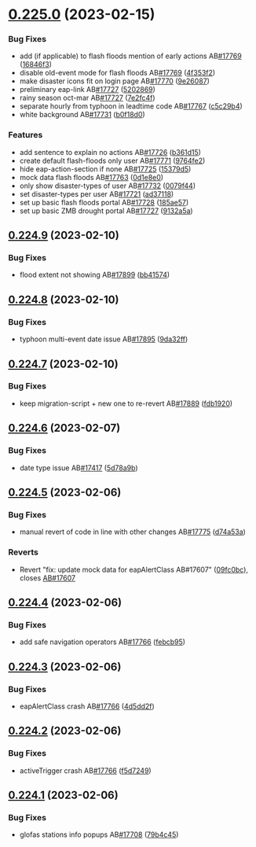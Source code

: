 # [0.225.0](https://github.com/rodekruis/IBF-system/compare/v0.224.9...v0.225.0) (2023-02-15)


### Bug Fixes

* add (if applicable) to flash floods mention of early actions AB[#17769](https://github.com/rodekruis/IBF-system/issues/17769) ([16846f3](https://github.com/rodekruis/IBF-system/commit/16846f337b011da2c7df4da92920c134c4ed9ae0))
* disable old-event mode for flash floods AB[#17769](https://github.com/rodekruis/IBF-system/issues/17769) ([4f353f2](https://github.com/rodekruis/IBF-system/commit/4f353f2f31516631b0b5f0c9ceb7620990081f35))
* make disaster icons fit on login page AB[#17770](https://github.com/rodekruis/IBF-system/issues/17770) ([9e26087](https://github.com/rodekruis/IBF-system/commit/9e2608706e68fc80720dc407773b3fdca00d7268))
* preliminary eap-link AB[#17727](https://github.com/rodekruis/IBF-system/issues/17727) ([5202869](https://github.com/rodekruis/IBF-system/commit/52028692d14b4587bebde934ef3c12a2a8d5f485))
* rainy season oct-mar AB[#17727](https://github.com/rodekruis/IBF-system/issues/17727) ([7e2fc4f](https://github.com/rodekruis/IBF-system/commit/7e2fc4f04e1b73692aa36b65f9e3ea9689d8462b))
* separate hourly from typhoon in leadtime code AB[#17767](https://github.com/rodekruis/IBF-system/issues/17767) ([c5c29b4](https://github.com/rodekruis/IBF-system/commit/c5c29b40ebf2aeccf1e55075cf24cf35b4cd21f9))
* white background AB[#17731](https://github.com/rodekruis/IBF-system/issues/17731) ([b0f18d0](https://github.com/rodekruis/IBF-system/commit/b0f18d08a4989440c97617d162ede70076e0a5f8))


### Features

* add sentence to explain no actions AB[#17726](https://github.com/rodekruis/IBF-system/issues/17726) ([b361d15](https://github.com/rodekruis/IBF-system/commit/b361d15861c4c6b330fc85c8183a533eeda8cb38))
* create default flash-floods only user AB[#17771](https://github.com/rodekruis/IBF-system/issues/17771) ([9764fe2](https://github.com/rodekruis/IBF-system/commit/9764fe2d565ebb58b3c12beb3940aa5e2decd0c6))
* hide eap-action-section if none AB[#17725](https://github.com/rodekruis/IBF-system/issues/17725) ([15379d5](https://github.com/rodekruis/IBF-system/commit/15379d5dc3bda871eaa2d77c1d5846dd3c20afe4))
* mock data flash floods AB[#17763](https://github.com/rodekruis/IBF-system/issues/17763) ([0d1e8e0](https://github.com/rodekruis/IBF-system/commit/0d1e8e0ee56439fe9bef3d9b513fe0a1033919bb))
* only show disaster-types of user AB[#17732](https://github.com/rodekruis/IBF-system/issues/17732) ([0079f44](https://github.com/rodekruis/IBF-system/commit/0079f444ea09d8624fe8032a405624fe6b057e68))
* set disaster-types per user AB[#17721](https://github.com/rodekruis/IBF-system/issues/17721) ([ad37118](https://github.com/rodekruis/IBF-system/commit/ad37118f6fa90b8223ca5d1d235959e23c1b35df))
* set up basic flash floods portal AB[#17728](https://github.com/rodekruis/IBF-system/issues/17728) ([185ae57](https://github.com/rodekruis/IBF-system/commit/185ae5764a1efe40ba8ec018502b046af0bcee7c))
* set up basic ZMB drought portal AB[#17727](https://github.com/rodekruis/IBF-system/issues/17727) ([9132a5a](https://github.com/rodekruis/IBF-system/commit/9132a5a6e7065d0875eb20116135d48327bc0b0e))



## [0.224.9](https://github.com/rodekruis/IBF-system/compare/v0.224.8...v0.224.9) (2023-02-10)


### Bug Fixes

* flood extent not showing AB[#17899](https://github.com/rodekruis/IBF-system/issues/17899) ([bb41574](https://github.com/rodekruis/IBF-system/commit/bb41574c4261bba4b77e04fbf126423ab366ba9f))



## [0.224.8](https://github.com/rodekruis/IBF-system/compare/v0.224.7...v0.224.8) (2023-02-10)


### Bug Fixes

* typhoon multi-event date issue AB[#17895](https://github.com/rodekruis/IBF-system/issues/17895) ([9da32ff](https://github.com/rodekruis/IBF-system/commit/9da32ff000ac1ee5e43d1eb57c339803a0ffbdd2))



## [0.224.7](https://github.com/rodekruis/IBF-system/compare/v0.224.6...v0.224.7) (2023-02-10)


### Bug Fixes

* keep migration-script + new one to re-revert AB[#17889](https://github.com/rodekruis/IBF-system/issues/17889) ([fdb1920](https://github.com/rodekruis/IBF-system/commit/fdb1920adaa95dc0fd6462dd801feefc3722d5f5))



## [0.224.6](https://github.com/rodekruis/IBF-system/compare/v0.224.5...v0.224.6) (2023-02-07)


### Bug Fixes

* date type issue AB[#17417](https://github.com/rodekruis/IBF-system/issues/17417) ([5d78a9b](https://github.com/rodekruis/IBF-system/commit/5d78a9bb68c77bb0ee7124eebc1ccfe7023bd4b8))



## [0.224.5](https://github.com/rodekruis/IBF-system/compare/v0.224.4...v0.224.5) (2023-02-06)


### Bug Fixes

* manual revert of code in line with other changes AB[#17775](https://github.com/rodekruis/IBF-system/issues/17775) ([d74a53a](https://github.com/rodekruis/IBF-system/commit/d74a53aade42c8c3f86280ea7d85f1b7df1c29fd))


### Reverts

* Revert "fix: update mock data for eapAlertClass AB#17607" ([09fc0bc](https://github.com/rodekruis/IBF-system/commit/09fc0bc6ca3a491d9eec2a461f40f0d96aa6e1bc)), closes [AB#17607](https://github.com/AB/issues/17607)



## [0.224.4](https://github.com/rodekruis/IBF-system/compare/v0.224.3...v0.224.4) (2023-02-06)


### Bug Fixes

* add safe navigation operators AB[#17766](https://github.com/rodekruis/IBF-system/issues/17766) ([febcb95](https://github.com/rodekruis/IBF-system/commit/febcb95e20181037123d47b368c7dd98dfc64493))



## [0.224.3](https://github.com/rodekruis/IBF-system/compare/v0.224.2...v0.224.3) (2023-02-06)


### Bug Fixes

* eapAlertClass crash AB[#17766](https://github.com/rodekruis/IBF-system/issues/17766) ([4d5dd2f](https://github.com/rodekruis/IBF-system/commit/4d5dd2fe5af5d5a6a2ab9e4b240e9d637bd6a016))



## [0.224.2](https://github.com/rodekruis/IBF-system/compare/v0.224.1...v0.224.2) (2023-02-06)


### Bug Fixes

* activeTrigger crash AB[#17766](https://github.com/rodekruis/IBF-system/issues/17766) ([f5d7249](https://github.com/rodekruis/IBF-system/commit/f5d7249ade63e4e1ab2fcf2f9bd56e3899ebb7fd))



## [0.224.1](https://github.com/rodekruis/IBF-system/compare/v0.224.0...v0.224.1) (2023-02-06)


### Bug Fixes

* glofas stations info popups AB[#17708](https://github.com/rodekruis/IBF-system/issues/17708) ([79b4c45](https://github.com/rodekruis/IBF-system/commit/79b4c452be1da334a193178fc14dbd4874b3ce4e))



